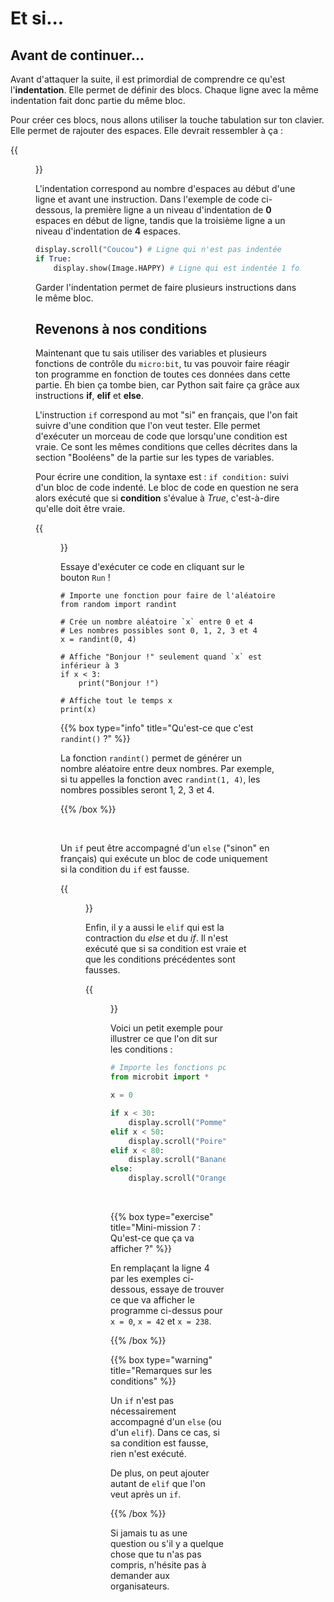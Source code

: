 # Et si...

## Avant de continuer...

Avant d'attaquer la suite, il est primordial de comprendre ce qu'est
l'**indentation**. Elle permet de définir des blocs. Chaque ligne avec la même 
indentation fait donc partie du même bloc.

Pour créer ces blocs, nous allons utiliser la touche tabulation sur ton clavier.
Elle permet de rajouter des espaces. Elle devrait ressembler à ça :

{{<figure src="resources/images/tabulation.png" width=200 >}}

L'indentation correspond au nombre d'espaces au début d'une ligne et avant une
instruction. Dans l'exemple de code ci-dessous, la première ligne a un niveau d'indentation de **0** espaces en début de ligne, tandis que la troisième
ligne a un niveau d'indentation de **4** espaces.

```python
display.scroll("Coucou") # Ligne qui n'est pas indentée
if True:
    display.show(Image.HAPPY) # Ligne qui est indentée 1 fois
```

Garder l'indentation permet de faire plusieurs instructions dans le même bloc.

## Revenons à nos conditions

Maintenant que tu sais utiliser des variables et plusieurs fonctions de contrôle
du `micro:bit`, tu vas pouvoir faire réagir ton programme en fonction de toutes
ces données dans cette partie. Eh bien ça tombe bien, car Python sait faire ça
grâce aux instructions **if**, **elif** et **else**. 

L'instruction `if` correspond au mot "si" en français, que l'on fait suivre
d'une condition que l'on veut tester. Elle permet d'exécuter un morceau de code
que lorsqu'une condition est vraie. Ce sont les mêmes conditions que celles
décrites dans la section "Booléens" de la partie sur les types de variables.

Pour écrire une condition, la syntaxe est : `if condition:` suivi d'un bloc de
code indenté. Le bloc de code en question ne sera alors exécuté que si
**condition** s'évalue à *True*, c'est-à-dire qu'elle doit être vraie.

{{<figure src="resources/images/if.png" >}}

Essaye d'exécuter ce code en cliquant sur le bouton `Run` !

```codepython
# Importe une fonction pour faire de l'aléatoire
from random import randint

# Crée un nombre aléatoire `x` entre 0 et 4
# Les nombres possibles sont 0, 1, 2, 3 et 4
x = randint(0, 4)

# Affiche "Bonjour !" seulement quand `x` est inférieur à 3
if x < 3:
    print("Bonjour !")

# Affiche tout le temps x
print(x)
```

{{% box type="info" title="Qu'est-ce que c'est `randint()` ?" %}}

La fonction `randint()` permet de générer un nombre aléatoire entre deux
nombres. Par exemple, si tu appelles la fonction avec `randint(1, 4)`, les
nombres possibles seront 1, 2, 3 et 4.

{{% /box %}}

<br>

Un `if` peut être accompagné d'un `else` ("sinon" en français) qui exécute un
bloc de code uniquement si la condition du `if` est fausse.

{{<figure src="resources/images/if-else.png" >}}

Enfin, il y a aussi le `elif` qui est la contraction du *else* et du *if*. Il n'est
exécuté que si sa condition  est vraie et que les conditions précédentes sont
fausses.

{{<figure src="resources/images/if-elif.png" >}}

Voici un petit exemple pour illustrer ce que l'on dit sur les conditions :

```python
# Importe les fonctions pour le micro:bit
from microbit import *

x = 0

if x < 30:
    display.scroll("Pomme")
elif x < 50:
    display.scroll("Poire")
elif x < 80:
    display.scroll("Banane")
else:
    display.scroll("Orange")
```

<br>

{{% box type="exercise" title="Mini-mission 7 : Qu'est-ce que ça va afficher ?" %}}

En remplaçant la ligne 4 par les exemples ci-dessous, essaye de trouver ce que
va afficher le programme ci-dessus pour `x = 0`, `x = 42` et `x = 238`. 

{{% /box %}}

{{% box type="warning" title="Remarques sur les conditions" %}}

Un `if` n'est pas nécessairement accompagné d'un `else` (ou d'un `elif`).
Dans ce cas, si sa condition est fausse, rien n'est exécuté.

De plus, on peut ajouter autant de `elif` que l'on veut après un `if`.

{{% /box %}}

Si jamais tu as une question ou s'il y a quelque chose que tu n'as pas compris,
n'hésite pas à demander aux organisateurs.
